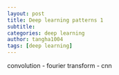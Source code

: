 ```yaml
---
layout: post
title: Deep learning patterns 1
subtitle:
categories: deep learning
author: tangha1004
tags: [deep learning]
---
```


convolution - fourier transform - cnn
